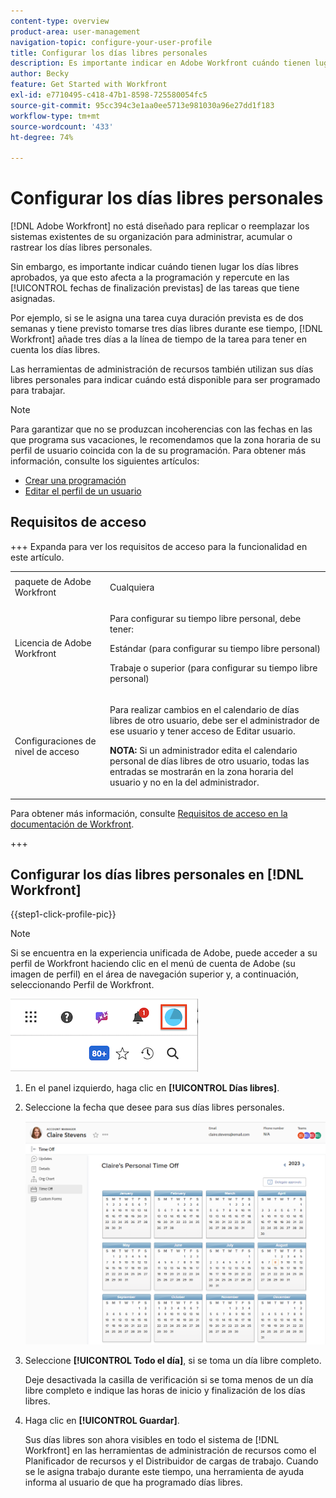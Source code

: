 ```yaml
---
content-type: overview
product-area: user-management
navigation-topic: configure-your-user-profile
title: Configurar los días libres personales
description: Es importante indicar en Adobe Workfront cuándo tienen lugar los días libres aprobados, ya que esto afecta a la programación y repercute en las fechas de finalización previstas de las tareas que tiene asignadas.
author: Becky
feature: Get Started with Workfront
exl-id: e7710495-c418-47b1-8598-725580054fc5
source-git-commit: 95cc394c3e1aa0ee5713e981030a96e27dd1f183
workflow-type: tm+mt
source-wordcount: '433'
ht-degree: 74%

---
```


# Configurar los días libres personales

<!-- Audited: 12/2023 -->

<!--<span class="preview">The highlighted information on this page refers to functionality not yet generally available. It is available only in the Preview Sandbox environment, and is being released in a phased rollout to Production.</span>-->

[!DNL Adobe Workfront] no está diseñado para replicar o reemplazar los sistemas existentes de su organización para administrar, acumular o rastrear los días libres personales.

Sin embargo, es importante indicar cuándo tienen lugar los días libres aprobados, ya que esto afecta a la programación y repercute en las [!UICONTROL fechas de finalización previstas] de las tareas que tiene asignadas.

Por ejemplo, si se le asigna una tarea cuya duración prevista es de dos semanas y tiene previsto tomarse tres días libres durante ese tiempo, [!DNL Workfront] añade tres días a la línea de tiempo de la tarea para tener en cuenta los días libres.

Las herramientas de administración de recursos también utilizan sus días libres personales para indicar cuándo está disponible para ser programado para trabajar.

>[!NOTE]
>
>Para garantizar que no se produzcan incoherencias con las fechas en las que programa sus vacaciones, le recomendamos que la zona horaria de su perfil de usuario coincida con la de su programación. Para obtener más información, consulte los siguientes artículos:
>
>* [Crear una programación](../../../administration-and-setup/set-up-workfront/configure-timesheets-schedules/create-schedules.md)
>* [Editar el perfil de un usuario](../../../administration-and-setup/add-users/create-and-manage-users/edit-a-users-profile.md)
>

## Requisitos de acceso

+++ Expanda para ver los requisitos de acceso para la funcionalidad en este artículo.

<table style="table-layout:auto"> 
 <col> 
 </col>
 <tbody> 
  <tr> 
   <td> paquete de Adobe Workfront</td> 
   <td><p>Cualquiera</p></td> 
  </tr> 
  <tr> 
   <td>Licencia de Adobe Workfront</td> 
   <td> <p>Para configurar su tiempo libre personal, debe tener:</p>
        <p>Estándar (para configurar su tiempo libre personal)</p>
        <p>Trabaje o superior (para configurar su tiempo libre personal)</p> </td>
  </tr> 
  <tr> 
   <td>Configuraciones de nivel de acceso</td> 
   <td><p>Para realizar cambios en el calendario de días libres de otro usuario, debe ser el administrador de ese usuario y tener acceso de Editar usuario.</p>
   <p><strong>NOTA:</strong> Si un administrador edita el calendario personal de días libres de otro usuario, todas las entradas se mostrarán en la zona horaria del usuario y no en la del administrador.</p></td> 
  </tr> 
 </tbody> 
</table>

Para obtener más información, consulte [Requisitos de acceso en la documentación de Workfront](/help/quicksilver/administration-and-setup/add-users/access-levels-and-object-permissions/access-level-requirements-in-documentation.md).

+++

## Configurar los días libres personales en [!DNL Workfront]

{{step1-click-profile-pic}}

>[!NOTE]
>
>Si se encuentra en la experiencia unificada de Adobe, puede acceder a su perfil de Workfront haciendo clic en el menú de cuenta de Adobe (su imagen de perfil) en el área de navegación superior y, a continuación, seleccionando Perfil de Workfront.
>
>![perfil de workfront](assets/aue-profile.png)

1. En el panel izquierdo, haga clic en **[!UICONTROL Días libres]**.
1. Seleccione la fecha que desee para sus días libres personales.

   <!--<span class="preview">Sample image in the Preview environment:</span>
   ![Personal time off calendar](assets/personal-time-off-calendar-0925.png)-->

   <!--Sample image in the Production environment:-->
   ![Calendario personal de días libres](assets/personal-time-off-calendar.png)

1. Seleccione **[!UICONTROL Todo el día]**, si se toma un día libre completo.

   Deje desactivada la casilla de verificación si se toma menos de un día libre completo e indique las horas de inicio y finalización de los días libres.

1. Haga clic en **[!UICONTROL Guardar]**.

   Sus días libres son ahora visibles en todo el sistema de [!DNL Workfront] en las herramientas de administración de recursos como el Planificador de recursos y el Distribuidor de cargas de trabajo. Cuando se le asigna trabajo durante este tiempo, una herramienta de ayuda informa al usuario de que ha programado días libres.
